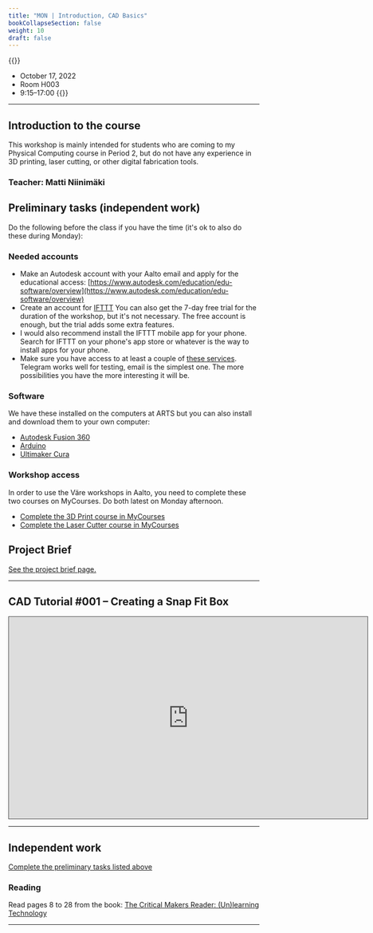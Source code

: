 ```yaml
---
title: "MON | Introduction, CAD Basics"
bookCollapseSection: false
weight: 10
draft: false
---
```


{{<hint info>}}
- October 17, 2022
- Room H003
- 9:15–17:00
{{</hint>}}

---

## Introduction to the course

This workshop is mainly intended for students who are coming to my Physical Computing course in Period 2, but do not have any experience in 3D printing, laser cutting, or other digital fabrication tools.

### Teacher: Matti Niinimäki

## Preliminary tasks (independent work)

Do the following before the class if you have the time (it's ok to also do these during Monday):

### Needed accounts

- Make an Autodesk account with your Aalto email and apply for the educational access: [https://www.autodesk.com/education/edu-software/overview](https://www.autodesk.com/education/edu-software/overview)
- Create an account for [IFTTT](https://ifttt.com/join?referral_code=erwiuxfE6WRNosBe7ueSl6FDLHdoiYV2) You can also get the 7-day free trial for the duration of the workshop, but it's not necessary. The free account is enough, but the trial adds some extra features.
- I would also recommend install the IFTTT mobile app for your phone. Search for IFTTT on your phone's app store or whatever is the way to install apps for your phone.
- Make sure you have access to at least a couple of [these services](https://ifttt.com/explore/services). Telegram works well for testing, email is the simplest one. The more possibilities you have the more interesting it will be.

### Software

We have these installed on the computers at ARTS but you can also install and download them to your own computer:

- [Autodesk Fusion 360](https://www.autodesk.com/products/fusion-360/overview)
- [Arduino](https://www.arduino.cc/)
- [Ultimaker Cura](https://ultimaker.com/software/ultimaker-cura)

### Workshop access

In order to use the Väre workshops in Aalto, you need to complete these two courses on MyCourses. Do both latest on Monday afternoon.

- [Complete the 3D Print course in MyCourses](https://mycourses.aalto.fi/course/view.php?id=23273)
- [Complete the Laser Cutter course in MyCourses](https://mycourses.aalto.fi/course/view.php?id=19552)

## Project Brief

[See the project brief page.](../project/)

--- 

## CAD Tutorial #001 – Creating a Snap Fit Box

<iframe src="https://aalto.cloud.panopto.eu/Panopto/Pages/Embed.aspx?id=ddb75172-cef8-457f-a147-ac4b007730e2&autoplay=false&offerviewer=true&showtitle=true&showbrand=true&captions=true&interactivity=all" height="405" width="720" style="border: 1px solid #464646;" allowfullscreen allow="autoplay"></iframe>

---

## Independent work

[Complete the preliminary tasks listed above](./01-monday/#preliminary-tasks-independent-work)

### Reading

Read pages 8 to 28 from the book:
[The Critical Makers Reader: (Un)learning Technology](https://networkcultures.org/blog/publication/the-critical-makers-reader-unlearning-technology/)

---